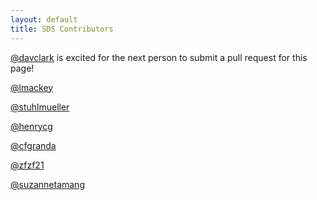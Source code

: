 ```yaml
---
layout: default
title: SDS Contributors
---
```

[@davclark](https://github.com/davclark) is excited for
the next person to submit a pull request for this page!

[@lmackey](https://github.com/lmackey)

[@stuhlmueller](https://github.com/stuhlmueller)

[@henrycg](http://www.henrycg.com/)

[@cfgranda](https://github.com/cfgranda)

[@zfzf21](https://github.com/zfzf21)

[@suzannetamang](https://github.com/suzannetamang)
